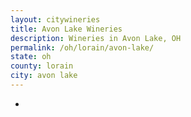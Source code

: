 ```yaml
---
layout: citywineries
title: Avon Lake Wineries
description: Wineries in Avon Lake, OH
permalink: /oh/lorain/avon-lake/
state: oh
county: lorain
city: avon lake
---
```

-
